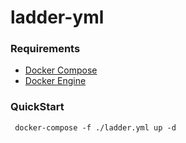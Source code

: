 # ladder-yml
### Requirements
- [Docker Compose](https://docs.docker.com/compose/install/)
- [Docker Engine](https://docs.docker.com/engine/install/ubuntu/)
### QuickStart
```
 docker-compose -f ./ladder.yml up -d
```
